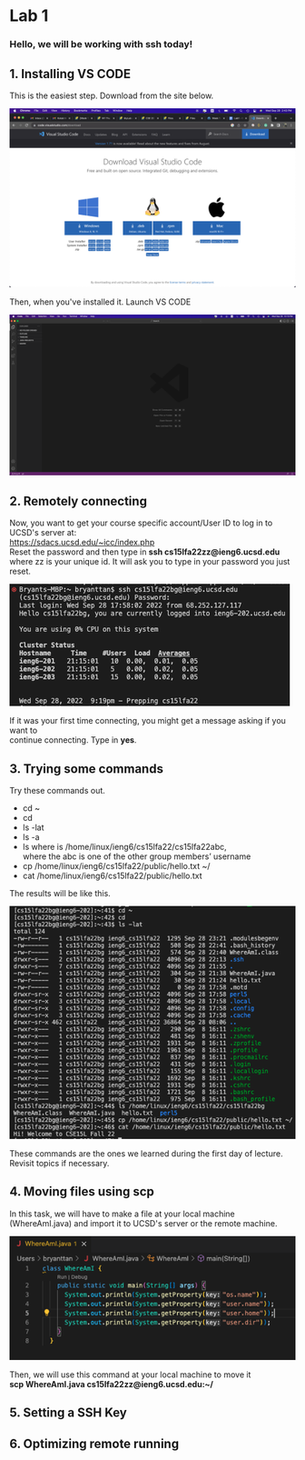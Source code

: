 
# Lab 1

### Hello, we will be working with ssh today!

## 1. Installing VS CODE

This is the easiest step. Download from the site below.      

![vscode](VSCODE1.png)

Then, when you've installed it. Launch VS CODE          

![vscode1](VSCODE.png)


## 2. Remotely connecting

Now, you want to get your course specific account/User ID to log in to UCSD's server at:     
https://sdacs.ucsd.edu/~icc/index.php             
Reset the password and then type in **ssh cs15lfa22zz@&#65279;ieng6.ucsd.edu** where zz
is your unique id. It will ask you to type in your password you just reset.     

![remote](remote_access.png)

If it was your first time connecting, you might get a message asking if you want to       
continue connecting. Type in **yes**.


## 3. Trying some commands
Try these commands out.
- cd ~
- cd
- ls -lat
- ls -a
- ls <directory> where <directory> is /home/linux/ieng6/cs15lfa22/cs15lfa22abc,     
  where the abc is one of the other group members’ username
- cp /home/linux/ieng6/cs15lfa22/public/hello.txt ~/
- cat /home/linux/ieng6/cs15lfa22/public/hello.txt
  
The results will be like this.
  
![tryingout](trying_commands.png)

These commands are the ones we learned during the first day of lecture. Revisit topics if necessary.
  
## 4. Moving files using scp
  
In this task, we will have to make a file at your local machine (WhereAmI.java) and import it
to UCSD's server or the remote machine.

![whereami](where_am_i.png)
  
Then, we will use this command at your local machine to move it        
**scp WhereAmI.java cs15lfa22zz@&#65279;ieng6.ucsd.edu:~/**

## 5. Setting a SSH Key


## 6. Optimizing remote running
